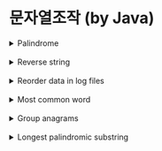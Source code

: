 # 문자열조작 (by Java)


<details>
    <summary>Palindrome</summary>

<br>

팰린드롬이란?

앞뒤가 똑같은 문장이나 단어로 뒤집어도 동일한 말이 되는 단어나 문장을 의미한다.

**문제 : 문자열이 팰린드롬인지 확인하라**

<처음 풀기>

```java
class Solution
{
    public Boolean solution(String s)
    {
	      s = s.replaceAll("[^a-z0-9]", "");
        int md = str.length()/2;

        String first = str.substring(0,md+1);
        String second = str.substring(md);
        String reverseSecond = "";

        for (int i = second.length()-1 ; i >=0 ; i-- )
            reverseSecond+=second.charAt(i);

        return first.equals(reverseSecond);
    }
}

```
        <설명>
        1. a-z, 0-1 이 아닌 문자는 제거한다.
        2. 입력받은 문자열의 중간을 기준으로 문자열 앞과 뒤 2부분으로 자른다.
        3. 앞부분과 뒤부분을 reverse하여 비교하여 동일하면 true를 반환한다.

<다른 풀이>

```java
class Solution
{
    public int solution(String s)
   {
		s = s.replaceAll("[^a-z0-9]", "");
     int j = s.length()-1;
     for(int i =0 ; i < s.length(); i++ , j--)
         if(s.charAt(i) != s.charAt(j))
            return false;

        return true;
    }
}

```

</details>

<br>

<details>
    <summary>Reverse string</summary>

<br>    

문자열 뒤집기란?

입력받은 문자열을 뒤집어 반환한다.

**문제 : 입력받은 문자열을 뒤집어 반환하라**

<처음 풀기>

```java
class Solution
{
    public String solution(String s)
    {
	     String result = "";

        for (int i = s.length()-1; i>=0; i--)
            result += String.valueOf(s.charAt(i));
        System.out.println(result.length());
        return result;
    }
}


        <설명>
        1. 입력받은 문자열의 맨뒤 인덱스부터 차례로 새로운 문자열에 추가한다.
        => 시간 복잡도 O(n)
        
    
```

<다른 풀이>

java.lang.StringBuffer 클래스의 reverse() 메소드 사용

```java
class Solution
{
    public String solution(String s)
    {
			  StringBuilder sb = new StringBuilder(s);
        return sb.reverse().toString();
    }
}

```
        <설명>
        1. StringBuilder 라이브러리의 reverse 메소드를 통해 뒤집는다.
        => 시간복잡도는 O(n)

>⇒ StringBuilder → 비동기 (StringBuffer 보다 효율적이고 빠름, but 멀티 스레드의 동기 보장하지 않음)

>⇒ StringBuffer → 동기

</details>

<br>

<details>
    <summary>Reorder data in log files</summary>

<br>

**문제 : 로그 재정렬 하라.**

<기준>
<br>
1.로그 가장 앞 부분은 식별자
<br>
2.문자로 구성된 로그가 숫자 로그보다 앞에 온다.
<br>
3.식별자는 순서에 영향을 끼치지 않지만,문자가 동일할 경우 식별자 순으로 한다.
<br>
4.숫자 로그는 입력 순서대로 한다.

```java
class Solution
{
    public String[] solution(String []log)
    {
	    List<String> letters = new ArrayList<>();
        List<String> digits = new ArrayList<>();

    for(int i=0; i<log.length; i++){
        if (log[i].split(" ")[1].chars().allMatch(Character::isDigit)){
            digits.add(log[i]);
        }
        else {

            letters.add(log[i]);
        }

    }

        Collections.sort(letters, new Comparator<String>() {
            @Override
            public int compare(String o1, String o2) {
                if(o1.split(" ")[1] == o2.split(" ")[1])
                    return o1.split(" ")[0].compareTo(o2.split(" ")[0]);
                else{
                    return o1.split(" ")[1].compareTo(o2.split(" ")[1]);
                }
            }
        });

        List<String> result = new ArrayList<>();
        result.addAll(letters);
        result.addAll(digits);
        return result.toArray(new String[result.size()]);
	}
}

```
        <설명>
        1. 입력받은 로그를 쪼개어 1번째 인덱스가 숫자 문자에 따라 각각의 리스트에 저장한다.
        2. 쪼갠 로그의 1번째 인덱스가 문자인 리스트에서 1번째 인덱스값이 동일할경우 0번째 식별자를 통해 비교하고 1번째 인덱스가 동일하지 않을경우 1번째 인덱스 기준으로 정렬한다.
        3. 정렬한 문자 리스트와 숫자 리스트를 합쳐 배열로 반환한다.

</details>

<br>

<details>
    <summary>Most common word</summary>

<br>

**문제 : 금지된 단어를 제외한 가장 흔하게 등장하는 단어를 출력하라**

<처음 풀이>

```java
class Solution
{
    public String solution(String s, String[] banned)
    {
		    Map<String, Integer> counter = new HashMap<>();

        String str = s.replaceAll("[^A-Za-z0-9\\s]", "").toLowerCase();

        for(int i =0; i<banned.length; i++)
            str = str.replaceAll(" "+banned[i],"");

        String[] words = str.split(" ");

        for(int i=0; i< words.length;i++){
            if(counter.containsKey(words[i]))
                counter.put(words[i],counter.get(words[i])+1);
            else
                counter.put(words[i],1);
        }

        return Collections.max(counter.entrySet(), Map.Entry.comparingByValue()).getKey();
    }
}
```
        <설명>
        1. 알파벳 , 숫자, 공백 외 다른 문자들은 제거한다.
        2. 이후 문자열에서 금지된 단어를 삭제한다.
        3. 이후 공백을 기준으로 쪼개어 단어를 키와 횟수를 값으로 map에 저장한다.
        4. map의 값인 횟수중 최대값을 찾고 최대값의 키를 뽑아 반환한다.

</details>

<br>

<details>
    <summary>Group anagrams</summary>
    
‘애너그램’ 이란?

일종의 언어유희로 문자열 재배열하여 다른 뜻을 가진 단어로 바꾸는 것을 의미한다.

**문제 : 문자열 배열을 받아 애너그램 단위로 그룹핑 하라.**

<처음 풀이>

```java
class Solution
{
    public List<List<String>> solution(String[] s)
    {
			 List<List<String>> result = new ArrayList<>();
            Map<String, List<Integer>> map = new HashMap<>();

        for(int i=0; i<s.length;i++){
            char[] chars = s[i].toCharArray();
            Arrays.sort(chars);
            String sortedWord = String.valueOf(chars);
            if(map.containsKey(sortedWord))
                map.get(sortedWord).add(i);
            else
                map.put(sortedWord,new ArrayList<>(Arrays.asList(i)));
        }

        Set<String> set = map.keySet();
        for (String key : set) {
            List<Integer> integers = map.get(key);
            List<String> list = new ArrayList<>();
            for (Integer index : integers) {
                list.add(s[index]);
            }
            result.add(list);
        }

        return result;
    }
}
```
        <설명>
        1. 입력받은 배열의 요소 하나씩 뽑아 정렬한다.
        2. map에 키는 정렬된 문자열, 값은 배열의 요소 인덱스 번호가 저장된 리스트를 저장한되 동일 정렬문자키가 있다면 값으로 저장된 리스트에 요소의 배열 인덱스 번호를 저장한다.
        => 키 - 정렬된 단어, 값 - 리스트 (원래 단어가 저장된 배열의 인덱스 번호)
        3. map의 키셋에서 키에 상응하는 리스트의 인덱스 번호로 결과 리스트에 그룹핑하여 저장한다.
        4. 저장한 결과 리스트를 반환

<다른 풀이>

```java
class Solution {
    public List<List<String>> groupAnagrams(String[] strs) {
        if (strs.length == 0) return new ArrayList();
        Map<String, List> ans = new HashMap<String, List>();
        for (String s : strs) {
            char[] ca = s.toCharArray();
            Arrays.sort(ca);
            String key = String.valueOf(ca);
            if (!ans.containsKey(key)) ans.put(key, new ArrayList());
            ans.get(key).add(s);
        }
        return new ArrayList(ans.values());
    }
}
```

</details>

<br>

<details>
    <summary>Longest palindromic substring</summary>
    
<br>

```java
class Solution
{

    public int solution(String s)
    {
			if (s == null || s.length() < 1) return "";
        int start = 0, end = 0;
        for (int i = 0; i < s.length(); i++) {
            int len1 = expandAroundCenter(s, i, i);
            int len2 = expandAroundCenter(s, i, i + 1);
            int len = Math.max(len1, len2);
            if (len > end - start) {
                start = i - (len - 1) / 2;
                end = i + len / 2;
            }
        }
        return s.substring(start, end + 1);
 
    }

		private static int expandAroundCenter(String s, int left, int right) {
	        int L = left, R = right;
	        while (L >= 0 && R < s.length() && s.charAt(L) == s.charAt(R)) {
	            L--;
	            R++;
	        }
	        return R - L - 1;
	    }
}
```

    
</details>

<br>

